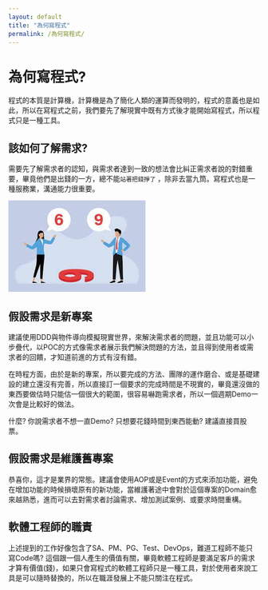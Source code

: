 ```yaml
---
layout: default
title: "為何寫程式"
permalink: /為何寫程式/
---
```


# 為何寫程式?

程式的本質是計算機，計算機是為了簡化人類的運算而發明的，程式的意義也是如此，所以在寫程式之前，我們要先了解現實中既有方式後才能開始寫程式，所以程式只是一種工具。

## 該如何了解需求?
需要先了解需求者的認知，與需求者達到一致的想法會比糾正需求者說的對錯重要，畢竟他們是出錢的一方，總不能`站著把錢掙了` ，除非去當九筒。寫程式也是一種服務業，溝通能力很重要。

![本地圖片](./images/SixNine.png)

## 假設需求是新專案
建議使用DDD與物件導向模擬現實世界，來解決需求者的問題，並且功能可以小步疊代，以POC的方式像需求者展示我們解決問題的方法，並且得到使用者或需求者的回饋，才知道前進的方式有沒有錯。

在時程方面，由於是新的專案，所以要完成的方法、團隊的運作磨合、或是基礎建設的建立還沒有完善，所以直接訂一個要求的完成時間是不現實的，畢竟還沒做的東西要做估時只能估一個很大的範圍，很容易嚇跑需求者，所以一個週期Demo一次會是比較好的做法。

什麼? 你說需求者不想一直Demo? 只想要花錢時間到東西能動?  建議直接買股票。

## 假設需求是維護舊專案
恭喜你，這才是業界的常態。建議會使用AOP或是Event的方式來添加功能，避免在增加功能的時候損壞原有的新功能，當維護著途中會對於這個專案的Domain愈來越熟悉，進而可以去對需求者討論需求、增加測試案例、或要求時間重構。

## 軟體工程師的職責
上述提到的工作好像包含了SA、PM、PG、Test、DevOps，難道工程師不能只寫Code嗎? 這個跟一個人產生的價值有關，畢竟軟體工程師是要滿足客戶的需求才算有價值(錢)，如果只會寫程式的軟體工程師只是一種工具，對於使用者來說工具是可以隨時替換的，所以在職涯發展上不能只關注在程式。
